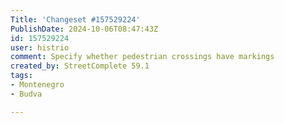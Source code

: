 ```yaml
---
Title: 'Changeset #157529224'
PublishDate: 2024-10-06T08:47:43Z
id: 157529224
user: histrio
comment: Specify whether pedestrian crossings have markings
created_by: StreetComplete 59.1
tags:
- Montenegro
- Budva

---
```

